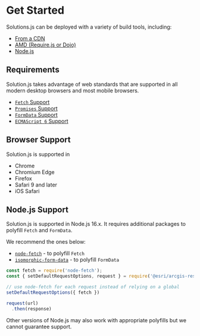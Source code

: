# Get Started

Solutions.js can be deployed with a variety of build tools, including:

* [From a CDN](https://github.com/Esri/solution.js/blob/master/guides/from-a-cdn.md)
* [AMD (Require.js or Dojo)](https://github.com/Esri/solution.js/blob/master/guides/amd-requirejs-dojo.md)
* [Node.js](https://github.com/Esri/solution.js/blob/master/guides/node.md)

## Requirements

Solution.js takes advantage of web standards that are supported in all modern desktop browsers and most mobile browsers.

* [`Fetch` Support](https://caniuse.com/#feat=fetch)
* [`Promises` Support](https://caniuse.com/#feat=promises)
* [`FormData` Support](https://caniuse.com/#feat=xhr2)
* [`ECMAScript 6` Support](https://caniuse.com/#feat=es6)

## Browser Support

Solution.js is supported in

* Chrome
* Chromium Edge
* Firefox
* Safari 9 and later
* iOS Safari

## Node.js Support

Solution.js is supported in Node.js 16.x. It requires additional packages to polyfill `Fetch` and `FormData`.

We recommend the ones below:

* [`node-fetch`](https://github.com/bitinn/node-fetch) - to polyfill `Fetch`
* [`isomorphic-form-data`](https://github.com/form-data/isomorphic-form-data) - to polyfill `FormData`

```js
const fetch = require('node-fetch');
const { setDefaultRequestOptions, request } = require('@esri/arcgis-rest-request');

// use node-fetch for each request instead of relying on a global
setDefaultRequestOptions({ fetch })

request(url)
  .then(response)
```
Other versions of Node.js may also work with appropriate polyfills but we cannot guarantee support.